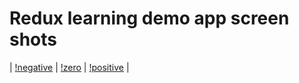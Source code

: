 # Redux learning demo app screen shots

| [!negative](screenshots/sc1.png) | [!zero](screenshots/sc2.png) | [!positive](screenshots/sc3.png) |

